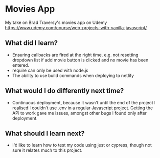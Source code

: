 # Movies App

My take on Brad Traversy's movies app on Udemy \
https://www.udemy.com/course/web-projects-with-vanilla-javascript/

## What did I learn?

- Ensuring callbacks are fired at the right time, e.g. not resetting dropdown list if add movie button is clicked and no movie has been entered.
- require can only be used with node.js
- The ability to use build commands when deploying to netlify

## What would I do differently next time?

- Continuous deployment, because it wasn't until the end of the project I realised I couldn't use .env in a regular Javascript project. Getting the API to work gave me issues, amongst other bugs I found only after deployment.

## What should I learn next?

- I'd like to learn how to test my code using jest or cypress, though not sure it relates much to this project.
